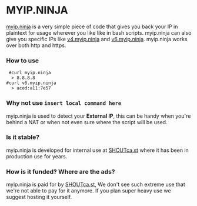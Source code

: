 MYIP.NINJA
==========

[myip.ninja](https://myip.ninja) is a very simple piece of code that gives you back your IP in plaintext for usage wherever you like like in bash scripts. myip.ninja can also give you specific IPs like [v4.myip.ninja](https://v4.myip.ninja) and [v6.myip.ninja](https://myip.ninja). myip.ninja works over both http and https.


### How to use 
```
 #curl myip.ninja
  > 8.8.8.8
#curl v6.myip.ninja
  > aced:a11:7e57
```

### Why not use `insert local command here`
myip.ninja is used to detect your **External IP**, this can be handy when you're behind a NAT or when not even sure where the script will be used.

### Is it stable?
myip.ninja is developed for internal use at [SHOUTca.st](https://shoutca.st) where it has been in production use for years.

### How is it funded? Where are the ads?
myip.ninja is paid for by [SHOUTca.st](https://shoutca.st), We don't see such extreme use that we're not able to pay for it anymore. If you plan super heavy use we suggest hosting it yourself.